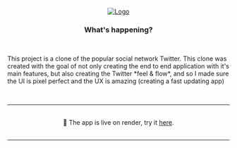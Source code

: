 <br />
<div align="center">
  <a href="go.diego-mc.com/proj/twitter">
    <img src="https://res.cloudinary.com/wewix/image/upload/v1674828462/readme%20gifs/twitter-clone_ysr1so.png" alt="Logo">
  </a>
  <h3 align="center">What's happening?</h3>
  </br>
  <p align="left">
    This project is a clone of the popular social network Twitter. This clone was created with the goal of not only creating the end to end application with it's main features, but also creating the Twitter *feel & flow*, and so I made sure the UI is pixel perfect and the UX is amazing (creating a fast updating app)
    <br />
  </p>
  <br/>
  <hr>
  <br/>
    🎉 The app is live on render, try it
    <a href="go.diego-mc.com/proj/twitter">here</a>.
    </br>
    </br>
    <hr>
</div>
